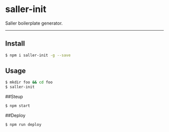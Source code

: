 # saller-init
Saller boilerplate generator.

----

## Install

```bash
$ npm i saller-init -g --save
```

## Usage

```bash
$ mkdir foo && cd foo
$ saller-init
```
##Steup

```bash
$ npm start
```

##Deploy

```bash
$ npm run deploy
```

